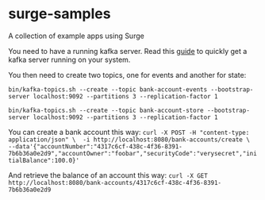 # surge-samples
A collection of example apps using Surge

You need to have a running kafka server. Read this [guide](https://kafka.apache.org/quickstart) 
to quickly get a kafka server running on your system.

You then need to create two topics, one for events and another for state:

`bin/kafka-topics.sh --create --topic bank-account-events --bootstrap-server localhost:9092 --partitions 3 --replication-factor 1`

`bin/kafka-topics.sh --create --topic bank-account-store --bootstrap-server localhost:9092 --partitions 3 --replication-factor 1`

You can create a bank account this way:
`
curl -X POST -H "content-type: application/json" \ 
-i http://localhost:8080/bank-accounts/create \ 
--data'{"accountNumber":"4317c6cf-438c-4f36-8391-7b6b36a0e2d9","accountOwner":"foobar","securityCode":"verysecret","initialBalance":100.0}'
`

And retrieve the balance of an account this way:
`curl -X GET http://localhost:8080/bank-accounts/4317c6cf-438c-4f36-8391-7b6b36a0e2d9`

